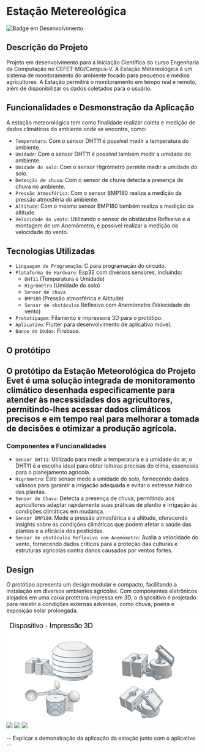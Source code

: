 <h1> Estação Metereológica </h1>

![Badge em Desenvolvimento](http://img.shields.io/static/v1?label=STATUS&message=EM%20DESENVOLVIMENTO&color=GREEN&style=for-the-badge)
<h2> Descrição do Projeto </h2>
  Projeto em desenvolvimento para a Iniciação Científica do curso Engenharia da Computação no CEFET-MG/Campus-V. A Estação Metereológica é um sistema de monitoramento do ambiente focado para pequenos e médios agricultores. 
  A Estação permitirá o monitoramento em tempo real e remoto, além de disponibilizar os dados coletados para o usuário.
  
<h2> Funcionalidades e Desmonstração da Aplicação </h2>
  A estação meteorológica tem como finalidade realizar coleta e medição de dados climáticos do ambiente onde se encontra, como: 
  
  - `Temperatura`: Com o sensor DHT11 é possível medir a temperatura do ambiente. 
  - `Umidade`: Com o sensor DHT11 é possível também medir a umidade do ambiente.
  - `Umidade do solo`: Com o sensor Higrômetro permite medir a umidade do solo.
  - `Detecção de chuva`: Com o sensor de chuva detecta a presença de chuva no ambiente. 
  - `Pressão Atmosférica`: Com o sensor BMP180 realiza a medição da pressão atmosféria do ambiente. 
  - `Altitude`: Com o mesmo sensor BMP180 também realiza a medição da altitude.
  - `Velocidade do vento`: Utilizando o sensor de obstáculos Reflexivo e a montagem de um Anemômetro, é possivel realizar a medição da velocidade do vento. 

<h2> Tecnologias Utilizadas </h2>


  - `Linguagem de Programação`: C para programação do circuito.
  - `Plataforma de Hardware`: Esp32 com diversos sensores, incluindo:
    -  `DHT11` (Temperatura e Umidade)
    -  `Higrômetro` (Umidade do solo)
    -  `Sensor de chuva`
    - `BMP180` (Pressão atmosférica e Altitude)
    - `Sensor de obstáculos` Reflexivo com Anemômetro (Velocidade do vento)
  - `Prototipagem`: Filamento e impressora 3D para o protótipo.
  - `Aplicativo`: Flutter para desenvolvimento de aplicativo móvel.
  - `Banco de Dados`: Firebase.

<h2> O protótipo<h2>

   O protótipo da Estação Meteorológica do Projeto Evet é uma solução integrada de monitoramento climático desenhada especificamente para atender às necessidades dos agricultores, permitindo-lhes acessar dados climáticos precisos e em tempo real para melhorar a tomada de decisões e otimizar a produção agrícola.
   
<h3> Componentes e Funcionalidades </h3>

  
  - `Sensor DHT11`: Utilizado para medir a temperatura e a umidade do ar, o DHT11 é a escolha ideal para obter leituras precisas do clima, essenciais para o planejamento agrícola.
  - `Higrômetro`: Este sensor mede a umidade do solo, fornecendo dados valiosos para garantir a irrigação adequada e evitar o estresse hídrico das plantas.
  - `Sensor de Chuva`: Detecta a presença de chuva, permitindo aos agricultores adaptar rapidamente suas práticas de plantio e irrigação às condições climáticas em mudança.
  - `Sensor BMP180`: Mede a pressão atmosférica e a altitude, oferecendo insights sobre as condições climáticas que podem afetar a saúde das plantas e a eficácia dos pesticidas.
  - `Sensor de obstáculos Reflexivo com Anemômetro`: Avalia a velocidade do vento, fornecendo dados críticos para a proteção das culturas e estruturas agrícolas contra danos causados por ventos fortes.
  <h2> Design </h2>
   O protótipo apresenta um design modular e compacto, facilitando a instalação em diversos ambientes agrícolas. Com componentes eletrônicos alojados em uma caixa protetora impressa em 3D, o dispositivo é projetado para resistir a condições externas adversas, como chuva, poeira e exposição solar prolongada. 
   <img src="/src/img/Arquivo1.png">

   <img src="/src/img/Arquivo4.png">

   <img src="/src/img/Arquivo2.png">

   <img src="/src/img/Arquivo3.png">


   
  -- Explicar a demonstração da aplicação da estação junto com o aplicativo --
